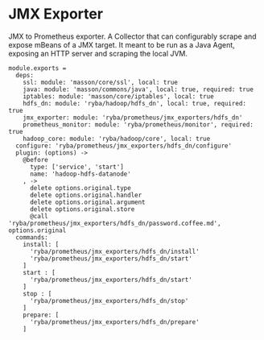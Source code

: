 
# JMX Exporter

JMX to Prometheus exporter.
A Collector that can configurably scrape and expose mBeans of a JMX target. 
It meant to be run as a Java Agent, exposing an HTTP server and scraping the local JVM.

    module.exports =
      deps:
        ssl: module: 'masson/core/ssl', local: true
        java: module: 'masson/commons/java', local: true, required: true
        iptables: module: 'masson/core/iptables', local: true
        hdfs_dn: module: 'ryba/hadoop/hdfs_dn', local: true, required: true
        jmx_exporter: module: 'ryba/prometheus/jmx_exporters/hdfs_dn'
        prometheus_monitor: module: 'ryba/prometheus/monitor', required: true
        hadoop_core: module: 'ryba/hadoop/core', local: true
      configure: 'ryba/prometheus/jmx_exporters/hdfs_dn/configure'
      plugin: (options) ->
        @before
          type: ['service', 'start']
          name: 'hadoop-hdfs-datanode'
        , ->
          delete options.original.type
          delete options.original.handler
          delete options.original.argument
          delete options.original.store
          @call 'ryba/prometheus/jmx_exporters/hdfs_dn/password.coffee.md', options.original
      commands:
        install: [
          'ryba/prometheus/jmx_exporters/hdfs_dn/install'
          'ryba/prometheus/jmx_exporters/hdfs_dn/start'
        ]
        start : [
          'ryba/prometheus/jmx_exporters/hdfs_dn/start'
        ]
        stop : [
          'ryba/prometheus/jmx_exporters/hdfs_dn/stop'
        ]
        prepare: [
          'ryba/prometheus/jmx_exporters/hdfs_dn/prepare'
        ]
